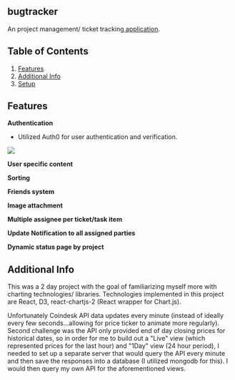 ## bugtracker

An project management/ ticket tracking<a href="https://bugtracker0.herokuapp.com"> application</a>.


## Table of Contents

1. [Features](#features)
1. [Additional Info](#additional-info)
1. [Setup](#setup)

## Features
**Authentication**
- Utilized Auth0 for user authentication and verification. 
<img src="https://media.giphy.com/media/Su1CYYXn1gRa3tRONG/giphy.gif">


**User specific content**


**Sorting**


**Friends system**



**Image attachment**



**Multiple assignee per ticket/task item**



**Update Notification to all assigned parties**



**Dynamic status page by project**



## Additional Info

This was a 2 day project with the goal of familiarizing myself more with charting technologies/ libraries. Technologies implemented in this project are React, D3, react-chartjs-2 (React wrapper for Chart.js).

Unfortunately Coindesk API data updates every minute (instead of ideally every few seconds...allowing for price ticker to animate more regularly). Second challenge was the API only provided end of day closing prices for historical dates, so in order for me to build out a "Live" view (which represented prices for the last hour) and "1Day" view (24 hour period), I needed to set up a separate server that would query the API every minute and then save the responses into a database (I utilized mongodb for this). I would then query my own API for the aforementioned views.

